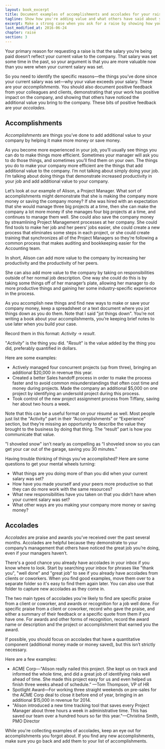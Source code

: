 ```yaml
---
layout: book_excerpt
title: Document examples of accomplishments and accolades for your raise
tagline: Show how you're adding value and what others have said about your work
excerpt: Make a strong case when you ask for a raise by showing how you add value to the company and citing praise from clients and colleagues.
last_modified_at: 2016-06-24
chapter: raise
section: 3
---
```


Your primary reason for requesting a raise is that the salary you’re being paid doesn’t reflect your current value to the company. That salary was set some time in the past, so your argument is that you are more valuable now than you were when your current salary was set.

So you need to identify the specific reasons—the things you’ve done since your current salary was set—why your value exceeds your salary. These are your *accomplishments*. You should also document positive feedback from your colleagues and clients, demonstrating that your work has positive impact on the company, and showing that others have noticed the additional value you bring to the company. These bits of positive feedback are your *accolades*.

## Accomplishments

*Accomplishments* are things you’ve done to add additional value to your company by helping it make more money or save money. 

As you become more experienced in your job, you’ll usually see things you can do to make things more efficient. Sometimes your manager will ask you to do those things, and sometimes you’ll find them on your own. The things you do to make your company more efficient are the things that add additional value to the company. I’m not talking about simply doing your job. I’m talking about doing things that demonstrate increased productivity in your job and add additional value to your company.

Let’s look at our example of Alison, a Project Manager. What sort of accomplishments might demonstrate that she is making the company more money or saving the company money? If she was hired with an expectation that she would manage three big projects at a time, then she can make the company a lot more money if she manages four big projects at a time, and continues to manage them well. She could also save the company money by streamlining Project Management processes at her company. She could find tools to make her job and her peers’ jobs easier, she could create a new process that eliminates some steps in each project, or she could create training that synchronizes all of the Project Managers so they’re following a common process that makes auditing and bookkeeping easier for the Accounting team.

In short, Alison can add more value to the company by increasing her productivity and the productivity of her peers.

She can also add more value to the company by taking on responsibilities outside of her normal job description. One way she could do this is by taking some things off of her manager’s plate, allowing her manager to do more productive things and gaining her some industry-specific experience in the process.

As you accomplish new things and find new ways to make or save your company money, keep a spreadsheet or a text document where you jot things down as you do them. Note that I said "jot things down". You’re not writing a book about your accomplishments, you’re keeping brief notes to use later when you build your case.

Record them in this format: *Activity* → *result*. 

"*Activity*" is the thing you did. "*Result*" is the value added by the thing you did, preferably quantified in dollars.

Here are some examples:

* Actively managed four concurrent projects (up from three), bringing an additional $20,000 in revenue this year.
* Created a better Sales handoff process in order to make the process faster and to avoid common misunderstandings that often cost time and money during projects. Made the company an additional $5,000 on one project by identifying an undersold project during this process.
* Took control of the new project assignment process from Tiffany, saving her about two hours a week.

Note that this can be a useful format on your résumé as well. Most people just list the "Activity" part in their “Accomplishments” or “Experience” section, but they’re missing an opportunity to describe the value they brought to the business by doing that thing. The “result” part is how you communicate that value.

"I shoveled snow" isn’t nearly as compelling as “I shoveled snow so you can get your car out of the garage, saving you 30 minutes.”

Having trouble thinking of things you've accomplished? Here are some questions to get your mental wheels turning:

* What things are you doing more of than you did when your current salary was set?
* How have you made yourself and your peers more productive so that they can do more work with the same resources?
* What new responsibilities have you taken on that you didn’t have when your current salary was set?
* What other ways are you making your company more money or saving money?

## Accolades

*Accolades* are praise and awards you’ve received over the past several months. Accolades are helpful because they demonstrate to your company’s management that others have noticed the great job you’re doing, even if your managers haven’t.

There's a good chance you already have accolades in your inbox if you know where to look. Start by searching your inbox for phrases like "thank you", "well done" and "great job" to see if you already have accolades from clients or coworkers. When you find good examples, move them over to a separate folder so it's easy to find them again later. You can also use that folder to capture new accolades as they come in.

The two main types of accolades you're likely to find are specific praise from a client or coworker, and awards or recognition for a job well done. For specific praise from a client or coworker, record who gave the praise, and either a summary of their feedback or a specific quote from them if you have one. For awards and other forms of recognition, record the award name or description and the project or accomplishment that earned you the award.

If possible, you should focus on accolades that have a quantitative component (additional money made or money saved), but this isn’t strictly necessary.

Here are a few examples:

* ACME Corp—"Alison really nailed this project. She kept us on track and informed the whole time, and did a great job of identifying risks well ahead of time. She made this project easy for us and even helped us finish three weeks ahead of schedule.” —Tom Thompson, VP of HR
* Spotlight Award—For working three straight weekends on pre-sales for the ACME Corp deal to close it before end of year, bringing in an additional $15,000 in revenue for 2014.
* "Alison introduced a new time tracking tool that saves every Project Manager about three hours a week in administrative time. This has saved our team over a hundred hours so far this year."—Christina Smith, PMO Director

While you're collecting examples of accolades, keep an eye out for accomplishments you forgot about. If you find any new accomplishments, make sure you go back and add them to your list of accomplishments.